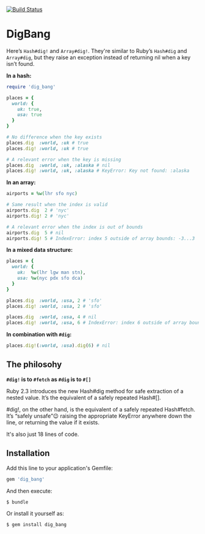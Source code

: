 [![Build Status](https://travis-ci.org/dogweather/digbang.svg?branch=master)](https://travis-ci.org/dogweather/digbang)

# DigBang

Here’s `Hash#dig!` and `Array#dig!`. They're similar to Ruby’s `Hash#dig` and `Array#dig`, but they raise an exception instead of returning nil when a key isn’t found. 

**In a hash:**

```ruby
require 'dig_bang'

places = {
  world: {
    uk: true,
    usa: true
  }
}

# No difference when the key exists
places.dig  :world, :uk # true
places.dig! :world, :uk # true

# A relevant error when the key is missing
places.dig  :world, :uk, :alaska # nil
places.dig! :world, :uk, :alaska # KeyError: Key not found: :alaska
```

**In an array:**

```ruby
airports = %w(lhr sfo nyc)

# Same result when the index is valid
airports.dig  2 # 'nyc'
airports.dig! 2 # 'nyc'

# A relevant error when the index is out of bounds
airports.dig  5 # nil
airports.dig! 5 # IndexError: index 5 outside of array bounds: -3...3
```

**In a mixed data structure:**
```ruby
places = {
  world: {
    uk:  %w(lhr lgw man stn),
    usa: %w(nyc pdx sfo dca)
  }
}

places.dig  :world, :usa, 2 # 'sfo'
places.dig! :world, :usa, 2 # 'sfo'

places.dig  :world, :usa, 4 # nil
places.dig! :world, :usa, 6 # IndexError: index 6 outside of array bounds: -4...4
```

**In combination with `#dig`:**

```ruby
places.dig!(:world, :usa).dig(6) # nil
```

## The philosohy

**`#dig!` is to `#fetch` as `#dig` is to `#[]`**

Ruby 2.3 introduces the new Hash#dig method for safe extraction of a nested value. It’s the equivalent of a safely repeated Hash#[].

 #dig!, on the other hand, is the equivalent of a safely repeated Hash#fetch. It’s “safely unsafe”😉 raising the appropriate KeyError anywhere down the line, or returning the value if it exists.

It's also just 18 lines of code.

## Installation

Add this line to your application's Gemfile:

```ruby
gem 'dig_bang'
```

And then execute:

    $ bundle

Or install it yourself as:

    $ gem install dig_bang
